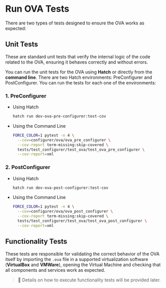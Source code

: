 # Run OVA Tests

There are two types of tests designed to ensure the OVA works as expected:

## Unit Tests

These are standard unit tests that verify the internal logic of the code related to the OVA, ensuring it behaves correctly and without errors.

You can run the unit tests for the OVA using **Hatch** or directly from the **command line**. There are two Hatch environments: PreConfigurer and PostConfigurer. You can run the tests for each one of the environments:

### 1. PreConfigurer

- Using Hatch

  ```bash
  hatch run dev-ova-pre-configurer:test-cov
  ```

- Using the Command Line

  ```bash
  FORCE_COLOR=1 pytest -n 4 \
    --cov=configurer/ova/ova_pre_configurer \
    --cov-report term-missing:skip-covered \
    tests/test_configurer/test_ova/test_ova_pre_configurer \
    --cov-report=xml
  ```

### 2. PostConfigurer

- Using Hatch
  
  ```bash
  hatch run dev-ova-post-configurer:test-cov
  ```

- Using the Command Line

  ```bash
  FORCE_COLOR=1 pytest -n 4 \
    --cov=configurer/ova/ova_post_configurer \
    --cov-report term-missing:skip-covered \
    tests/test_configurer/test_ova/test_ova_post_configurer \
    --cov-report=xml
  ```

## Functionality Tests

These tests are responsible for validating the correct behavior of the OVA itself by importing the `.ova` file in a supported virtualization software (**VirtualBox** and **VMWare**), opening the Virtual Machine and checking that all components and services work as expected.

> 🚧 Details on how to execute functionality tests will be provided later.
